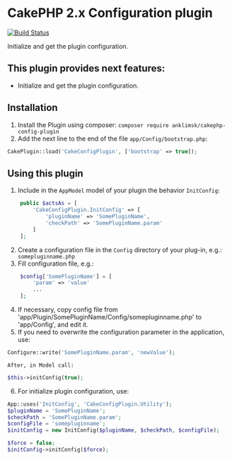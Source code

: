 # CakePHP 2.x Configuration plugin
[![Build Status](https://travis-ci.com/anklimsk/cakephp-config-plugin.svg?branch=master)](https://travis-ci.com/anklimsk/cakephp-config-plugin)

Initialize and get the plugin configuration.

## This plugin provides next features:

- Initialize and get the plugin configuration.

## Installation

1. Install the Plugin using composer: `composer require anklimsk/cakephp-config-plugin`
2. Add the next line to the end of the file `app/Config/bootstrap.php`:
```php
CakePlugin::load('CakeConfigPlugin', ['bootstrap' => true]);
```

## Using this plugin

1. Include in the `AppModel` model of your plugin the behavior `InitConfig`:
```php
    public $actsAs = [
        'CakeConfigPlugin.InitConfig' => [
            'pluginName' => 'SomePluginName',
            'checkPath' => 'SomePluginName.param'
        ]
    ];
```
2. Create a configuration file in the `Config` directory of your plug-in, e.g.:` somepluginname.php` 
3. Fill configuration file, e.g.:
```php
    $config['SomePluginName'] = [
        'param' => 'value'
        ...
    ];
```
4. If necessary, copy config file from 'app/Plugin/SomePluginName/Config/somepluginname.php' to 'app/Config',
    and edit it.
5. If you need to overwrite the configuration parameter in the application, use:
```php
Configure::write('SomePluginName.param', 'newValue');
```
    After, in Model call:
```php
$this->initConfig(true);
```
6. For initialize plugin configuration, use:
```php
App::uses('InitConfig', 'CakeConfigPlugin.Utility');
$pluginName = 'SomePluginName';
$checkPath = 'SomePluginName.param';
$configFile = 'somepluginname';
$initConfig = new InitConfig($pluginName, $checkPath, $configFile);

$force = false;
$initConfig->initConfig($force);
```
